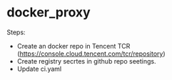 # docker_proxy


Steps:
- Create an docker repo in Tencent TCR (https://console.cloud.tencent.com/tcr/repository)
- Create registry secrtes in github repo seetings.
- Update ci.yaml
